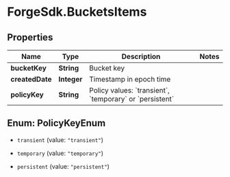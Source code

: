 # ForgeSdk.BucketsItems

## Properties
Name | Type | Description | Notes
------------ | ------------- | ------------- | -------------
**bucketKey** | **String** | Bucket key | 
**createdDate** | **Integer** | Timestamp in epoch time | 
**policyKey** | **String** | Policy values: &#x60;transient&#x60;, &#x60;temporary&#x60; or &#x60;persistent&#x60;  | 


<a name="PolicyKeyEnum"></a>
## Enum: PolicyKeyEnum


* `transient` (value: `"transient"`)

* `temporary` (value: `"temporary"`)

* `persistent` (value: `"persistent"`)




